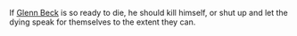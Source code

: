 If <a href="https://www.salon.com/2020/03/25/glenn-beck-tells-older-americans-to-get-back-to-work-id-rather-die-than-kill-the-country/">Glenn Beck</a> is so ready to die, he should kill himself, or shut up and let the dying speak for themselves to the extent they can. 

